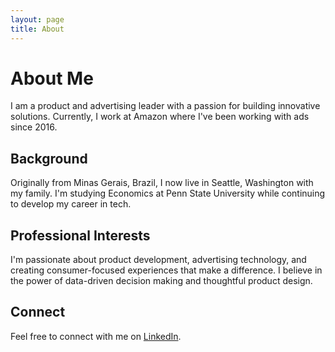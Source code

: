 ```yaml
---
layout: page
title: About
---
```


# About Me

I am a product and advertising leader with a passion for building innovative solutions. Currently, I work at Amazon where I've been working with ads since 2016.

## Background

Originally from Minas Gerais, Brazil, I now live in Seattle, Washington with my family. I'm studying Economics at Penn State University while continuing to develop my career in tech.

## Professional Interests

I'm passionate about product development, advertising technology, and creating consumer-focused experiences that make a difference. I believe in the power of data-driven decision making and thoughtful product design.

## Connect

Feel free to connect with me on [LinkedIn](https://www.linkedin.com/in/luizamorim/).
